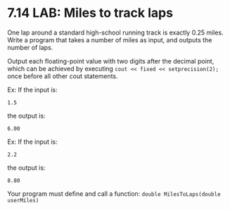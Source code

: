 # 7.14 LAB: Miles to track laps
One lap around a standard high-school running track is exactly 0.25 miles. Write a program that takes a number of miles as input, and outputs the number of laps.

Output each floating-point value with two digits after the decimal point, which can be achieved by executing
`cout << fixed << setprecision(2);` once before all other cout statements.

Ex: If the input is:
```
1.5
```
the output is:
```
6.00
```
Ex: If the input is:
```
2.2
```
the output is:
```
8.80
```
Your program must define and call a function:
`double MilesToLaps(double userMiles)`